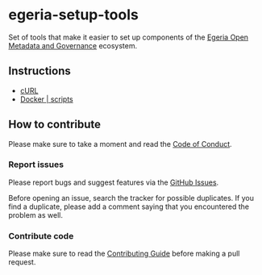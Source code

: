 # egeria-setup-tools

Set of tools that make it easier to set up components of the [Egeria Open
Metadata and Governance](https://egeria.odpi.org) ecosystem.

## Instructions

- [cURL](./curl)
- [Docker | scripts](./docker/scripts)

## How to contribute

Please make sure to take a moment and read the [Code of
Conduct](https://github.com/ricardolsmendes/egeria-setup-tools/blob/master/.github/CODE_OF_CONDUCT.md).

### Report issues

Please report bugs and suggest features via the [GitHub
Issues](https://github.com/ricardolsmendes/egeria-setup-tools/issues).

Before opening an issue, search the tracker for possible duplicates. If you find a duplicate, please
add a comment saying that you encountered the problem as well.

### Contribute code

Please make sure to read the [Contributing
Guide](https://github.com/ricardolsmendes/egeria-setup-tools/blob/master/.github/CONTRIBUTING.md)
before making a pull request.
